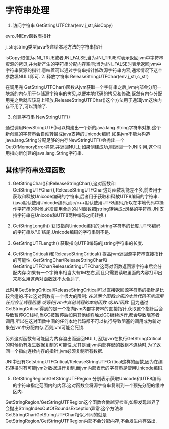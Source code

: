 字符串处理
==
1. 访问字符串 GetStringUTFChar(env,j_str,&isCopy)

  evn:JNIEnv函数表指针

  j_str:jstring类型java传递给本地方法的字符串指针

  isCopy:取值为JNI_TRUE或者JNI_FALSE,当为JNI_TRUE时表示返回jvm中字符串资源的拷贝,并为新产生的字符串分配内存空间;当为JNI_FALSE时表示返回jvm中字符串资源的指针,意味着可以通过字符串指针修改源字符串内容;通常情况下这个参数填NULL即可.
2. 释放字符串 ReleaseStringUTFChar(env,j_str,c_str)

  在调用完 GetStringUTFChar()函数从jvm获取一个字符串之后,jvm内部会分配一块新的内存用于存储源字符串的拷贝,以便本地代码的拷贝和修改;既然有内存分配用完之后就应该马上释放,ReleaseStringUTFChar()这个方法用于通知jvm这块内存不用了,可以清除了.

3. 创建字符串 NewStringUTF()

  通过调用NewStringUTF()可以构建出一个新的java.lang.String字符串对象.这个新创建的字符串会自动转换成java支持的Unicode编码.如果jvm不能为构造java.lang.String分配足够的内存NewStringUTF()会抛出一个OutOfMemoryError异常.并返回NULL;如果创建成功,则返回一个JNI引用,这个引用指向新创建的java.lang.String字符串.

其他字符串处理函数
--

1. GetStringChar()和ReleaseStringChar(),这对函数和GetStringUTFChar(),ReleaseStringUTFChar这对函数功能差不多,前者用于获取和释放Unicode编码的字符串,后者用于获取和释放UTF8编码的字符串.(java默认使用Unicode编码,而c/c++默认使用UTF8编码,所以在本地代码中操作字符串的时候,必须使用合适的JNI函数把jstring转换成c风格的字符串.JNI支持字符串在Unicode和UTF8两种编码之间转换.)

2. GetStringLength() 获取指向Unicode编码的jstring字符串的长度.UTF8编码的字符串以'\0'结尾,Unicode编码的字符串则不是.

3. GetStringUTFLength() 获取指向UTF8编码的jstring字符串的长度.

4. GetStringCritical()和ReleaseStringCritical() 提高jvm返回源字符串直接指针的可能性.
  GetStringChar/ReleaseStringChar和GetStringUTFChar/ReleaseStringUTFChar这两对函数返回源字符串后会分配内存.如果有一个字符串相当大有1M左右,而且只需要读取里面的内容打印出来那么用这两对函数就不太合适了.

  此时用GetStringCritical/ReleaseStringCritical可以直接返回源字符串的指针是比较合适的.不过这对函数有一个很大的限制: *在这两个函数之间的本地代码不能调用任何会让线程阻塞 或等待jvm中其他线程的本地函数 或JNI函数.* 因为通过GetStringCritical得到的是一个指向jvm内部字符串的直接指针,获取这个指针后会导致暂停GC线程,当GC被暂停后如果其他线程触发GC继续运行,都会导致阻塞者调用.所以在这对函数中间的任何本地代码都不可以执行导致阻塞的调用或为新对象在jvm中分配内存,否则jvm可能会死锁.

  另外这对函数有可能因为内存溢出而返回NULL,因为jvm在执行GetStringCritical的时候仍有发生数据复制的可能性,尤其是当jvm内部存储的数组不连续时,为了返回一个指向连续内存的指针,jvm必须复制所有数据.

  JNI中没有GetstringUTFCritical/ReleaseStringUTFCritical这样的函数,因为在编码转换时有可能jvm对数据进行复制,而jvm内部表示的字符串是使用Unicode编码.

5. GetStringRegion/GetStringUTFRegion 分别表示获取Unicode和UTF8编码的字符串指定范围内的内容.这对函数会将源字符串复制到一个预先分配的缓冲区内.

  GetStringRegion/GetStringUTFRegion这个函数会做越界检查,如果发现越界了会抛出StringIndexOutOfBoundsException异常.这个方法和GetStringChar/GetStringUTFChar相似,不同的就是GetStringRegion/GetStringUTFRegion内部不会分配内存,不会发生内存溢出.
